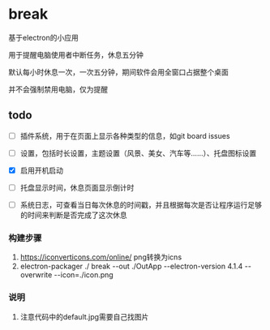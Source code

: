 # break

基于electron的小应用

用于提醒电脑使用者中断任务，休息五分钟

默认每小时休息一次，一次五分钟，期间软件会用全窗口占据整个桌面

并不会强制禁用电脑，仅为提醒

## todo

- [ ] 插件系统，用于在页面上显示各种类型的信息，如git board issues
- [ ] 设置，包括时长设置，主题设置（风景、美女、汽车等……）、托盘图标设置
- [x] 启用开机启动
- [ ] 托盘显示时间，休息页面显示倒计时
- [ ] 系统日志，可查看当日每次休息的时间戳，并且根据每次是否让程序运行足够的时间来判断是否完成了这次休息


### 构建步骤

1. https://iconverticons.com/online/ png转换为icns
2. electron-packager ./ break --out ./OutApp --electron-version 4.1.4 --overwrite --icon=./icon.png

### 说明

1. 注意代码中的default.jpg需要自己找图片

